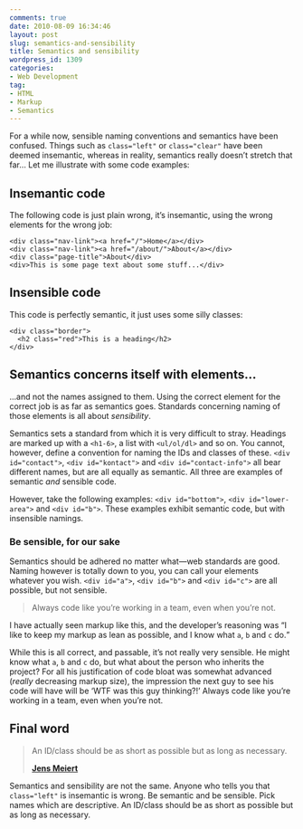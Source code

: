 ```yaml
---
comments: true
date: 2010-08-09 16:34:46
layout: post
slug: semantics-and-sensibility
title: Semantics and sensibility
wordpress_id: 1309
categories:
- Web Development
tag:
- HTML
- Markup
- Semantics
---
```


For a while now, sensible naming conventions and semantics have been confused.
Things such as `class="left"` or `class="clear"` have been deemed insemantic,
whereas in reality, semantics really doesn’t stretch that far… Let me illustrate
with some code examples:

## Insemantic code

The following code is just plain wrong, it’s insemantic, using the wrong elements for the wrong job:

    <div class="nav-link"><a href="/">Home</a></div>
    <div class="nav-link"><a href="/about/">About</a></div>
    <div class="page-title">About</div>
    <div>This is some page text about some stuff...</div>

## Insensible code

This code is perfectly semantic, it just uses some silly classes:

    <div class="border">
      <h2 class="red">This is a heading</h2>
    </div>

## Semantics concerns itself with elements…

…and not the names assigned to them. Using the correct element for the correct
job is as far as semantics goes. Standards concerning naming of those elements
is all about _sensibility_.

Semantics sets a standard from which it is very difficult to stray. Headings are
marked up with a `<h1-6>`, a list with `<ul/ol/dl>` and so on. You cannot,
however, define a convention for naming the IDs and classes of these.
`<div id="contact">`, `<div id="kontact">` and `<div id="contact-info">` all
bear different names, but are all equally as semantic. All three are examples of
semantic _and_ sensible code.

However, take the following examples: `<div id="bottom">`,
`<div id="lower-area">` and `<div id="b">`. These examples exhibit semantic
code, but with insensible namings.

### Be sensible, for our sake

Semantics should be adhered no matter what—web standards are good. Naming
however is totally down to you, you can call your elements whatever you wish.
`<div id="a">`, `<div id="b">` and `<div id="c">` are all possible, but not
sensible.

> Always code like you’re working in a team, even when you’re not.

I have actually seen markup like this, and the developer’s reasoning was <q>I
like to keep my markup as lean as possible, and I know what `a`, `b` and `c`
do.</q>

While this is all correct, and passable, it’s not really very sensible. He might
know what `a`, `b` and `c` do, but what about the person who inherits the
project? For all his justification of code bloat was somewhat advanced (_really_
decreasing markup size), the impression the next guy to see his code will have
will be ‘WTF was this guy thinking?!’ Always code like you’re working in a team,
even when you’re not.

## Final word

<blockquote>
    <p>An ID/class should be as short as possible but as long as necessary.</p>
    <b class="source"><a href="http://meiert.com/en/blog/20090617/maintainability-guide/">Jens Meiert</a></b>
</blockquote>

Semantics and sensibility are not the same. Anyone who tells you that
`class="left"` is insemantic is wrong. Be semantic and be sensible. Pick names
which are descriptive. An ID/class should be as short as possible but as long as
necessary.
